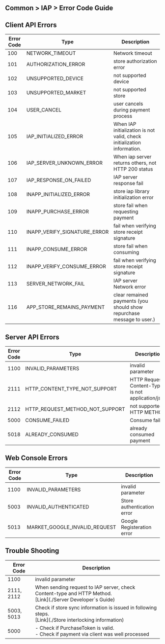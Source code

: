 ## Common > IAP > Error Code Guide

## Client API Errors

| Error Code | Type | Description |
| ---------- | ----- | ----- |
| 100 |  NETWORK_TIMEOUT |  Network timeout |
| 101 |  AUTHORIZATION_ERROR |  store authorization error|
| 102 |  UNSUPPORTED_DEVICE |  not supported device|
| 103 |  UNSUPPORTED_MARKET |  not supported store|
| 104 |  USER_CANCEL |  user cancels during payment process|
| 105 |  IAP_INITIALIZED_ERROR | When IAP initialization is not valid, check initialization information. |
| 106 |  IAP_SERVER_UNKNOWN_ERROR |   When iap server returns others, not HTTP 200 status |
| 107 |  IAP_RESPONSE_ON_FAILED |  IAP server response fail |
| 108 |  INAPP_INITIALIZED_ERROR |  store iap library initialization error |
| 109 |  INAPP_PURCHASE_ERROR |  store fail when requesting payment |
| 110 |  INAPP_VERIFY_SIGNATURE_ERROR |  fail when verifying store receipt signature |
| 111 |  INAPP_CONSUME_ERROR |  store fail when consuming|
| 112 |  INAPP_VERIFY_CONSUME_ERROR |  fail when verifying store receipt signature |
| 113 |	 SERVER_NETWORK_FAIL | IAP server Network error |
| 116 |	 APP_STORE_REMAINS_PAYMENT | clear remained payments (you should show repurchase message to user.) |

## Server API Errors

| Error Code | Type | Description |
|---|---|---|
|1100|	INVALID_PARAMETERS|	invalid parameter|
|2111|	HTTP_CONTENT_TYPE_NOT_SUPPORT|	 HTTP Request Content-Type is not application/json.|
|2112|	HTTP_REQUEST_METHOD_NOT_SUPPORT| not supported HTTP METHOD|
|5000|	CONSUME_FAILED|	Consume fail|
|5018|	ALREADY_CONSUMED|	already consumed payment|

## Web Console Errors

| Error Code | Type | Description |
|---|---|---|
|1100|	INVALID_PARAMETERS|	invalid parameter|
|5003|	INVALID_AUTHENTICATED|	Store authentication error|
|5013|	MARKET_GOOGLE_INVALID_REQUEST|	Google Registeration error|

## Trouble Shooting

|Error Code|	Description|
|---|---|
|1100|	invalid parameter|
|2111, 2112|	When sending request to IAP server, check Content-type and HTTP Method.<br/> [Link](./Server Developer`s Guide) |
|5003, 5013|	Check if store sync information is issued in following steps. <br/> [Link](./Store interlocking information) |
|5000| - Check if PurchaseToken is valid. <br/> - Check if payment via client was well processed|
